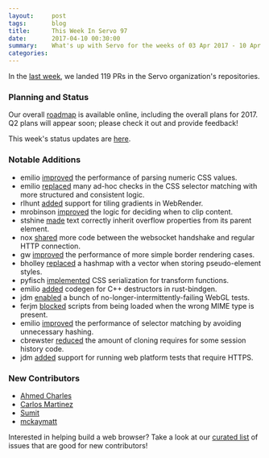 ```yaml
---
layout:     post
tags:       blog
title:      This Week In Servo 97
date:       2017-04-10 00:30:00
summary:    What's up with Servo for the weeks of 03 Apr 2017 - 10 Apr 2017
categories:
---
```


In the [last week](https://github.com/pulls?utf8=%E2%9C%93&q=is%3Apr+is%3Amerged+closed%3A2017-04-03..2017-04-10+user%3Aservo+),
we landed 119 PRs in the Servo organization's repositories.

### Planning and Status

Our overall [roadmap](https://github.com/servo/servo/wiki/Roadmap) is available online, including the overall plans for 2017.
Q2 plans will appear soon; please check it out and provide feedback!

This week's status updates are [here](https://www.standu.ps/project/servo/).

### Notable Additions

- emilio [improved](https://github.com/servo/rust-cssparser/pull/132) the performance of parsing numeric CSS values.
- emilio [replaced](https://github.com/servo/servo/pull/16293) many ad-hoc checks in the CSS selector matching with more structured and consistent logic.
- rlhunt [added](https://github.com/servo/webrender/pull/1078) support for tiling gradients in WebRender.
- mrobinson [improved](https://github.com/servo/servo/pull/16284) the logic for deciding when to clip content.
- stshine [made](https://github.com/servo/servo/pull/16265) text correctly inherit overflow properties from its parent element.
- nox [shared](https://github.com/servo/servo/pull/16256) more code between the websocket handshake and regular HTTP connection.
- gw [improved](https://github.com/servo/webrender/pull/1061) the performance of more simple border rendering cases.
- bholley [replaced](https://github.com/servo/servo/pull/16250) a hashmap with a vector when storing pseudo-element styles.
- pyfisch [implemented](https://github.com/servo/servo/pull/16242) CSS serialization for transform functions.
- emilio [added](https://github.com/servo/rust-bindgen/pull/608) codegen for C++ destructors in rust-bindgen.
- jdm [enabled](https://github.com/servo/servo/pull/16212) a bunch of no-longer-intermittently-failing WebGL tests.
- ferjm [blocked](https://github.com/servo/servo/pull/16126) scripts from being loaded when the wrong MIME type is present.
- emilio [improved](https://github.com/servo/servo/pull/16070) the performance of selector matching by avoiding unnecessary hashing.
- cbrewster [reduced](https://github.com/servo/servo/pull/16037) the amount of cloning requires for some session history code.
- jdm [added](https://github.com/servo/servo/pull/15784) support for running web platform tests that require HTTPS.

### New Contributors

- [Ahmed Charles](https://github.com/ahmedcharles)
- [Carlos Martinez](https://github.com/CarlosMcs)
- [Sumit](https://github.com/srivassumit)
- [mckaymatt](https://github.com/mckaymatt)

Interested in helping build a web browser? Take a look at our [curated list](https://starters.servo.org/) of issues that are good for new contributors!

